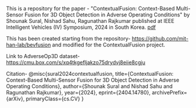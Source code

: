 This is a repository for the paper - "ContextualFusion: Context-Based Multi-Sensor Fusion for 3D Object Detection in Adverse Operating Conditions" by Shounak Sural, Nishad Sahu, Ragunathan Rajkumar published at IEEE Intelligent Vehicles (IV) Symposium, 2024 in South Korea. [pdf](https://arxiv.org/abs/2404.14780)

This has been created starting from the repository- https://github.com/mit-han-lab/bevfusion and modified for the ContextualFusion project.

Link to AdverseOp3D dataset- https://cmu.box.com/s/xq4tkgefljakzo75drydvj8eiie8cgju

Citation-
@misc{sural2024contextualfusion,
      title={ContextualFusion: Context-Based Multi-Sensor Fusion for 3D Object Detection in Adverse Operating Conditions}, 
      author={Shounak Sural and Nishad Sahu and Ragunathan Rajkumar},
      year={2024},
      eprint={2404.14780},
      archivePrefix={arXiv},
      primaryClass={cs.CV}
}